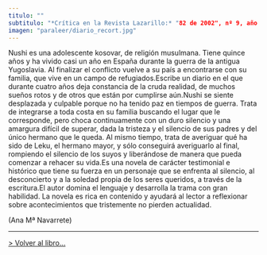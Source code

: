 ```yaml
---
titulo: ""
subtitulo: "*Crítica en la Revista Lazarillo:* "82 de 2002", nº 9, año 2003"
imagen: "paraleer/diario_recort.jpg"
---
```

Nushi es una adolescente kosovar, de religión musulmana. Tiene quince años y ha vivido casi un año en España durante la guerra de la antigua Yugoslavia. Al finalizar el conflicto vuelve a su país a encontrarse con su familia, que vive en un campo de refugiados.Escribe un diario en el que durante cuatro años deja constancia de la cruda realidad, de muchos sueños rotos y de otros que están por cumplirse aún.Nushi se siente desplazada y culpable porque no ha tenido paz en tiempos de guerra. Trata de integrarse a toda costa en su familia buscando el lugar que le corresponde, pero choca continuamente con un duro silencio y una amargura difícil de superar, dada la tristeza y el silencio de sus padres y del único hermano que le queda. Al mismo tiempo, trata de averiguar qué ha sido de Leku, el hermano mayor, y sólo conseguirá averiguarlo al final, rompiendo el silencio de los suyos y liberándose de manera que pueda comenzar a rehacer su vida.Es una novela de carácter testimonial e histórico que tiene su fuerza en un personaje que se enfrenta al silencio, al desconcierto y a la soledad propia de los seres queridos, a través de la escritura.El autor domina el lenguaje y desarrolla la trama con gran habilidad. La novela es rica en contenido y ayudará al lector a reflexionar sobre acontecimientos que tristemente no pierden actualidad.

(Ana Mª Navarrete)

* * *

[> Volver al libro…](http://www.ricardogomez.com/ver/mislibros/diario)

